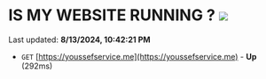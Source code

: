 # IS MY WEBSITE RUNNING ? [![](https://img.shields.io/static/v1?label=Sponsor&message=%E2%9D%A4&logo=GitHub&color=%23fe8e86)](https://github.com/sponsors/Youssef-Lehmam)

Last updated: **8/13/2024, 10:42:21 PM**

- `GET` [https://youssefservice.me](https://youssefservice.me) - **Up** (292ms)
